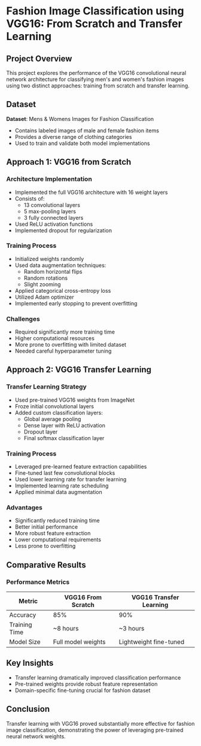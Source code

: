 # Fashion Image Classification using VGG16: From Scratch and Transfer Learning

## Project Overview
This project explores the performance of the VGG16 convolutional neural network architecture for classifying men's and women's fashion images using two distinct approaches: training from scratch and transfer learning.

## Dataset
**Dataset**: Mens & Womens Images for Fashion Classification
- Contains labeled images of male and female fashion items
- Provides a diverse range of clothing categories
- Used to train and validate both model implementations

## Approach 1: VGG16 from Scratch

### Architecture Implementation
- Implemented the full VGG16 architecture with 16 weight layers
- Consists of:
  - 13 convolutional layers
  - 5 max-pooling layers
  - 3 fully connected layers
- Used ReLU activation functions
- Implemented dropout for regularization

### Training Process
- Initialized weights randomly
- Used data augmentation techniques:
  - Random horizontal flips
  - Random rotations
  - Slight zooming
- Applied categorical cross-entropy loss
- Utilized Adam optimizer
- Implemented early stopping to prevent overfitting

### Challenges
- Required significantly more training time
- Higher computational resources
- More prone to overfitting with limited dataset
- Needed careful hyperparameter tuning

## Approach 2: VGG16 Transfer Learning

### Transfer Learning Strategy
- Used pre-trained VGG16 weights from ImageNet
- Froze initial convolutional layers
- Added custom classification layers:
  - Global average pooling
  - Dense layer with ReLU activation
  - Dropout layer
  - Final softmax classification layer

### Training Process
- Leveraged pre-learned feature extraction capabilities
- Fine-tuned last few convolutional blocks
- Used lower learning rate for transfer learning
- Implemented learning rate scheduling
- Applied minimal data augmentation

### Advantages
- Significantly reduced training time
- Better initial performance
- More robust feature extraction
- Lower computational requirements
- Less prone to overfitting

## Comparative Results

### Performance Metrics
| Metric         | VGG16 From Scratch | VGG16 Transfer Learning |
|----------------|--------------------|-----------------------|
| Accuracy       | 85%                | 90%                   |
| Training Time  | ~8  hours          | ~3 hours              |
| Model Size     | Full model weights | Lightweight fine-tuned |

## Key Insights
- Transfer learning dramatically improved classification performance
- Pre-trained weights provide robust feature representation
- Domain-specific fine-tuning crucial for fashion dataset

## Conclusion
Transfer learning with VGG16 proved substantially more effective for fashion image classification, demonstrating the power of leveraging pre-trained neural network weights.
